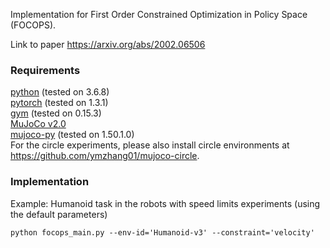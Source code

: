 Implementation for First Order Constrained Optimization in Policy Space (FOCOPS).

Link to paper https://arxiv.org/abs/2002.06506

### Requirements
[python](https://www.python.org/) (tested on 3.6.8) <br>
[pytorch](https://pytorch.org/) (tested on 1.3.1) <br>
[gym](https://github.com/openai/gym) (tested on 0.15.3) <br>
[MuJoCo v2.0](http://www.mujoco.org/) <br>
[mujoco-py](https://github.com/openai/mujoco-py) (tested on 1.50.1.0) <br>
For the circle experiments, please also install circle environments at
https://github.com/ymzhang01/mujoco-circle.

### Implementation
Example: Humanoid task in the robots with speed 
limits experiments (using the default parameters)
```
python focops_main.py --env-id='Humanoid-v3' --constraint='velocity'
```



